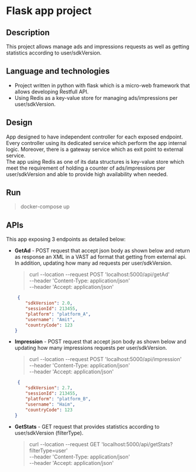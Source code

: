 # Flask app project

## Description
This project allows manage ads and impressions requests as well as getting statistics according to user/sdkVersion.

## Language and technologies
* Project written in python with flask which is a micro-web framework that allows developing Restfull API.
* Using Redis as a key-value store for managing ads/impressions per user/sdkVersion.

## Design
App designed to have independent controller for each exposed endpoint. Every controller using its dedicated service which perform the app internal logic. Moreover, there is a gateway service which as exit point to external service.  
The app using Redis as one of its data structures is key-value store which meet the requirement of holding a counter of ads/impressions per user/sdkVersion and able to provide high availability when needed.

## Run
> docker-compose up

## APIs
This app exposing 3 endpoints as detailed below:
* **GetAd** - POST request that accept json body as shown below and return as response an XML in a VAST ad format that getting from external api. In addition, updating how many ad requests per user/sdkVersion.
    > curl --location --request POST 'localhost:5000/api/getAd' \
--header 'Content-Type: application/json' \
--header 'Accept: application/json'
    ```json
     {
        "sdkVersion": 2.0,
        "sessionId": 213455,
        "platform": "platform_A",
        "username": "Amit",
        "countryCode": 123
    }
    ```
* **Impression** - POST request that accept json body as shown below and updating how many impressions requests per user/sdkVersion.
    > curl --location --request POST 'localhost:5000/api/impression' \
--header 'Content-Type: application/json' \
--header 'Accept: application/json'
    ```json
     {
        "sdkVersion": 2.7,
        "sessionId": 213455,
        "platform": "platform_B",
        "username": "Haim",
        "countryCode": 123
    }
    ```
* **GetStats** - GET request that provides statistics according to user/sdkVersion (filterType).
    > curl --location --request GET 'localhost:5000/api/getStats?filterType=user' \
--header 'Content-Type: application/json' \
--header 'Accept: application/json'
